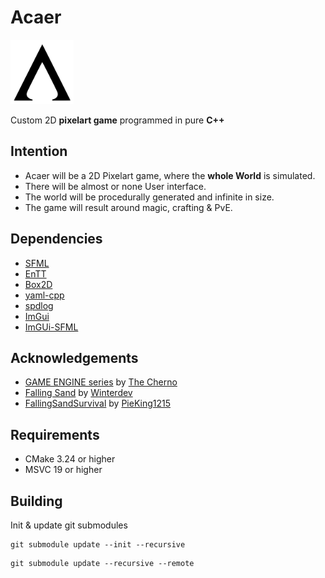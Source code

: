 # Acaer
<img src="./resource/images/acaer_logo.png"  width="20%" height="20%">

Custom 2D **pixelart game** programmed in pure **C++**

## Intention
- Acaer will be a 2D Pixelart game, where the **whole World** is simulated.
- There will be almost or none User interface.
- The world will be procedurally generated and infinite in size.
- The game will result around magic, crafting & PvE.

## Dependencies
- [SFML](https://www.sfml-dev.org/index.php) 
- [EnTT](https://github.com/skypjack/entt)
- [Box2D](https://box2d.org/)
- [yaml-cpp](https://github.com/jbeder/yaml-cpp)
- [spdlog](https://github.com/gabime/spdlog)
- [ImGui](https://github.com/ocornut/imgui)
- [ImGUi-SFML](https://github.com/SFML/imgui-sfml)

## Acknowledgements
- [GAME ENGINE series](https://www.youtube.com/watch?v=JxIZbV_XjAs&list=PLlrATfBNZ98dC-V-N3m0Go4deliWHPFwT) by [The Cherno](https://www.youtube.com/@TheCherno)
- [Falling Sand](https://blog.winter.dev/2020/falling-sand-games/) by [Winterdev](https://www.youtube.com/@Winterdev)
- [FallingSandSurvival](https://github.com/PieKing1215/FallingSandSurvival) by [PieKing1215](https://github.com/PieKing1215)


## Requirements
- CMake 3.24 or higher
- MSVC 19 or higher

## Building

Init & update git submodules
```shell
git submodule update --init --recursive
```
```shell
git submodule update --recursive --remote
```
